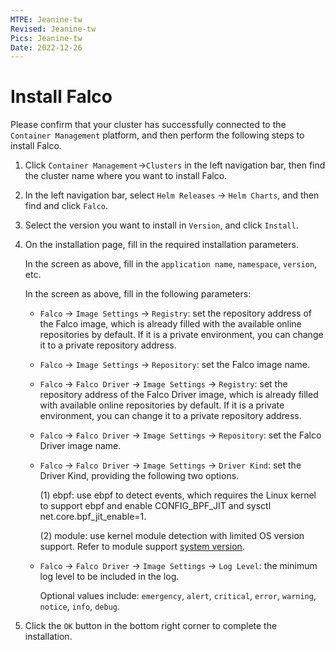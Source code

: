 ```yaml
---
MTPE: Jeanine-tw
Revised: Jeanine-tw
Pics: Jeanine-tw
Date: 2022-12-26
---
```


# Install Falco

Please confirm that your cluster has successfully connected to the `Container Management` platform, and then perform the following steps to install Falco.

1. Click `Container Management`->`Clusters` in the left navigation bar, then find the cluster name where you want to install Falco.

    

2. In the left navigation bar, select `Helm Releases` -> `Helm Charts`, and then find and click `Falco`.

    

3. Select the version you want to install in `Version`, and click `Install`.

    

4. On the installation page, fill in the required installation parameters.

    

    In the screen as above, fill in the `application name`, `namespace`, `version`, etc.

    

   In the screen as above, fill in the following parameters:

    - `Falco` -> `Image Settings` -> `Registry`: set the repository address of the Falco image, which is already filled with the available online repositories by default. If it is a private environment, you can change it to a private repository address.

    - `Falco` -> `Image Settings` -> `Repository`: set the Falco image name.

    - `Falco` -> `Falco Driver` -> `Image Settings` -> `Registry`: set the repository address of the Falco Driver image, which is already filled with available online repositories by default. If it is a private environment, you can change it to a private repository address.

    - `Falco` -> `Falco Driver` -> `Image Settings` -> `Repository`: set the Falco Driver image name.

    - `Falco` -> `Falco Driver` -> `Image Settings` -> `Driver Kind`: set the Driver Kind, providing the following two options.

        (1) ebpf: use ebpf to detect events, which requires the Linux kernel to support ebpf and enable CONFIG_BPF_JIT and sysctl net.core.bpf_jit_enable=1.

        (2) module: use kernel module detection with limited OS version support. Refer to module support [system version](https://download.falco.org/?prefix=driver).

    - `Falco` -> `Falco Driver` -> `Image Settings` -> `Log Level`: the minimum log level to be included in the log.

        Optional values include: `emergency`, `alert`, `critical`, `error`, `warning`, `notice`, `info`, `debug`.

5. Click the `OK` button in the bottom right corner to complete the installation.
